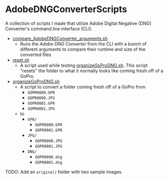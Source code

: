 # AdobeDNGConverterScripts
A collection of scripts I made that utilize Adobe Digital Negative (DNG) Converter's command line interface (CLI).
* [compare_AdobeDNGConverter_arguments.sh](compare_AdobeDNGConverter_arguments.sh)
  * Runs the *Adobe DNG Converter* from the CLI with a bunch of different arguments to compare their runtime and size of the converted files
* [reset.sh](reset.sh)
  * A script used while testing [organizeGoProDNG.sh](organizeGoProDNG.sh). This script "resets" the folder to what it normally looks like coming fresh off of a GoPro.
* [organizeGoProDNG.sh](organizeGoProDNG.sh)
  * A script to convert a folder coming fresh off of a GoPro from
    * `GOPR0000.GPR`
    * `GOPR0000.JPG`
    * `GOPR0001.GPR`
    * `GOPR0001.JPG`
  * to
    * `GPR/`
      * `GOPR0000.GPR`
      * `GOPR0001.GPR`
    * `JPG/`
      * `GOPR0000.JPG`
      * `GOPR0001.JPG`
    * `DNG/`
      * `GOPR0000.dng`
      * `GOPR0001.dng`

TODO: Add an `original/` folder with two sample images.
